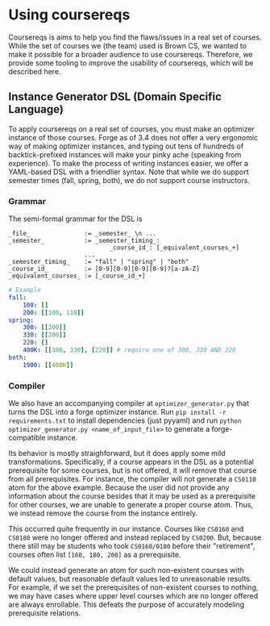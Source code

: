 # Using coursereqs
Coursereqs is aims to help you find the flaws/issues in a real set of courses. While the set of courses we (the team) used is Brown CS, we wanted to make it possible for a broader audience to use coursereqs. Therefore, we provide some tooling to improve the usability of coursereqs, which will be described here.

## Instance Generator DSL (Domain Specific Language)
To apply coursereqs on a real set of courses, you must make an optimizer instance of those courses. Forge as of 3.4 does not offer a very ergonomic way of making optimizer instances, and typing out tens of hundreds of backtick-prefixed instances will make your pinky ache (speaking from experience). To make the process of writing instances easier, we offer a YAML-based DSL with a friendlier syntax. Note that while we do support semester times (fall, spring, both), we do not support course instructors.

### Grammar
The semi-formal grammar for the DSL is

```
_file_               := _semester_ \n ...
_semester_           := _semester_timing_:
                            _course_id_: [_equivalent_courses_+]
                     ...
_semester_timing_    := "fall" | "spring" | "both"
_course_id_          := [0-9][0-9][0-9][0-9]?[a-zA-Z]
_equivalent_courses_ := [_course_id_+]
```

```yaml
# Example
fall:
    100: []
    200: [[100, 110]]
spring:
    300: [[200]]
    330: [[200]]
    220: []
    400K: [[300, 330], [220]] # require one of 300, 330 AND 220
both:
    1900: [[400K]]
```

### Compiler
We also have an accompanying compiler at `optimizer_generator.py` that turns the DSL into a forge optimizer instance.
Run `pip install -r requirements.txt` to install dependencies (just pyyaml) and run `python optimizer_generator.py <name_of_input_file>` to generate a forge-compatible instance.

Its behavior is mostly straighforward, but it does apply some mild transformations. Specifically, if a course appears in the DSL as a potential prerequisite for some courses, but is not offered, it will remove that course from all prerequisites. For instance, the compiler will not generate a `CS0110` atom for the above example. Because the user did not provide any information about the course besides that it may be used as a prerequisite for other courses, we are unable to generate a proper course atom. Thus, we instead remove the course from the instance entirely.

This occurred quite frequently in our instance. Courses like `CS0160` and `CS0180` were no longer offered and instead replaced by `CS0200`. But, because there still may be students who took `CS0160/0180` before their "retirement", courses often list `[160, 180, 200]` as a prerequisite.

We could instead generate an atom for such non-existent courses with default values, but reasonable default values led to unreasonable results. For example, if we set the prerequisites of non-existent courses to nothing, we may have cases where upper level courses which are no longer offered are always enrollable. This defeats the purpose of accurately modeling prerequisite relations.